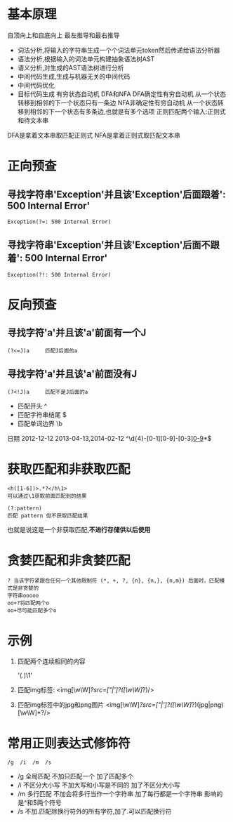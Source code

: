 # 基本原理

自顶向上和自底向上
最左推导和最右推导

+ 词法分析,将输入的字符串生成一个个词法单元token然后传递给语法分析器
+ 语法分析,根据输入的词法单元构建抽象语法树AST
+ 语义分析,对生成的AST语法树进行分析
+ 中间代码生成,生成与机器无关的中间代码
+ 中间代码优化
+ 目标代码生成
有穷状态自动机
DFA和NFA
DFA确定性有穷自动机
    从一个状态转移到相邻的下一个状态只有一条边
NFA非确定性有穷自动机
    从一个状态转移到相邻的下一个状态有多条边,也就是有多个选项
正则匹配两个输入:正则式和待文本串

DFA是拿着文本串取匹配正则式
NFA是拿着正则式取匹配文本串

# 正向预查
## 寻找字符串'Exception'并且该'Exception'后面跟着': 500 Internal Error'
    Exception(?=: 500 Internal Error)
## 寻找字符串'Exception'并且该'Exception'后面不跟着': 500 Internal Error'

    Exception(?!: 500 Internal Error)
# 反向预查
## 寻找字符'a'并且该'a'前面有一个J
    (?<=J)a     匹配J后面的a
## 寻找字符'a'并且该'a'前面没有J
    (?<!J)a     匹配不是J后面的a

+ 匹配开头 ^
+ 匹配字符串结尾 $
+ 匹配单词边界 \b

日期  2012-12-12     2013-04-13,2014-02-12
    ^\\d{4}-[0-1][0-9]-[0-3][0-9](,\\d{4}-[0-1][0-9]-[0-3][0-9])*$
# 获取匹配和非获取匹配
    <h([1-6])>.*?</h\1>
    可以通过\1获取前面匹配到的结果
    
    (?:pattern)	
    匹配 pattern 但不获取匹配结果
也就是说这是一个非获取匹配,**不进行存储供以后使用**

# 贪婪匹配和非贪婪匹配

    ? 当该字符紧跟在任何一个其他限制符 (*, +, ?, {n}, {n,}, {n,m}) 后面时，匹配模式是非贪婪的
    字符串ooooo
    oo+?将匹配两个o
    oo+尽可能匹配多个o

# 示例

1. 匹配两个连续相同的内容

    '(.)\1' 

2.  匹配img标签:
    <img[\w\W]*?src=[\"|\']?([\w\W]*?)/>
    
3.  匹配img标签中的jpg和png图片
    <img[\w\W]*?src=[\"|\']?([\w\W]*?)(jpg|png)[\w\W]*?/>
    
# 常用正则表达式修饰符
	/g  /i  /m  /s  
+ /g 全局匹配  不加只匹配一个    加了匹配多个
+ /i 不区分大小写  不加大写和小写是不同的    加了不区分大小写
+ /m 多行匹配    不加会将多行当作一个字符串    加了每行都是一个字符串   影响的是^和$两个符号
+ /s 不加.匹配除换行符外的所有字符,加了.可以匹配换行符
	